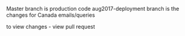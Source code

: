 Master branch is production code
aug2017-deployment branch is the changes for Canada emails/queries

to view changes - view pull request
